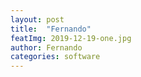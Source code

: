 ```yaml
---
layout: post
title:  "Fernando"
featImg: 2019-12-19-one.jpg
author: Fernando
categories: software
---
```

